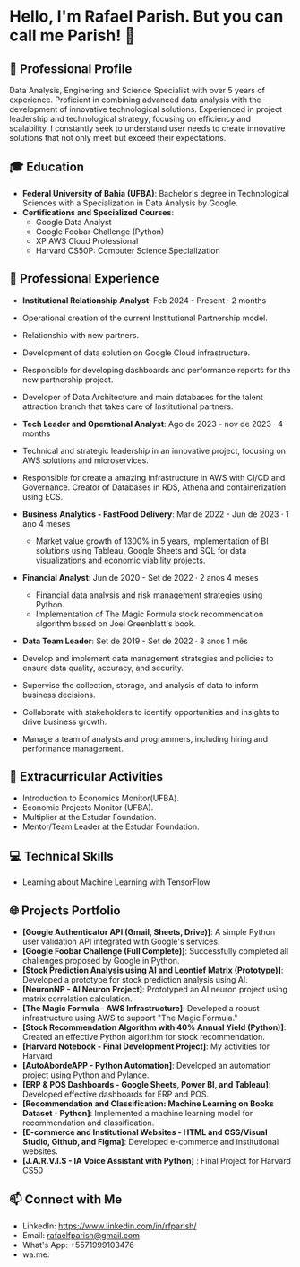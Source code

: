 # Hello, I'm Rafael Parish. But you can call me Parish! 👋

## 🌟 Professional Profile
Data Analysis, Enginering and Science Specialist with over 5 years of experience. Proficient in combining advanced data analysis with the development of innovative technological solutions. Experienced in project leadership and technological strategy, focusing on efficiency and scalability. I constantly seek to understand user needs to create innovative solutions that not only meet but exceed their expectations.

## 🎓 Education
- **Federal University of Bahia (UFBA)**: Bachelor's degree in Technological Sciences with a Specialization in Data Analysis by Google.
- **Certifications and Specialized Courses**:
  - Google Data Analyst
  - Google Foobar Challenge (Python)
  - XP AWS Cloud Professional
  - Harvard CS50P: Computer Science Specialization

## 💼 Professional Experience
  - **Institutional Relationship Analyst**: Feb 2024 - Present · 2 months
  - Operational creation of the current Institutional Partnership model.
  - Relationship with new partners.
  - Development of data solution on Google Cloud infrastructure.
  - Responsible for developing dashboards and performance reports for the new partnership project.
  - Developer of Data Architecture and main databases for the talent attraction branch that takes care of Institutional partners.

  - **Tech Leader and Operational Analyst**: Ago de 2023 - nov de 2023 · 4 months
  - Technical and strategic leadership in an innovative project, focusing on AWS solutions and microservices.
  - Responsible for create a amazing infrastructure in AWS with CI/CD and Governance. Creator of Databases in RDS, Athena and containerization  using ECS. 

- **Business Analytics - FastFood Delivery**: Mar de 2022 - Jun de 2023 · 1 ano 4 meses
  - Market value growth of 1300% in 5 years, implementation of BI solutions using Tableau, Google Sheets and SQL for data visualizations and economic viability projects.

- **Financial Analyst**: Jun de 2020 - Set de 2022 · 2 anos 4 meses
  - Financial data analysis and risk management strategies using Python.
  - Implementation of The Magic Formula stock recommendation algorithm based on Joel Greenblatt's book.

- **Data Team Leader**: Set de 2019 - Set de 2022 · 3 anos 1 mês
-  Develop and implement data management strategies and policies to ensure data quality, accuracy, and security.
- Supervise the collection, storage, and analysis of data to inform business decisions.
- Collaborate with stakeholders to identify opportunities and insights to drive business growth.
- Manage a team of analysts and programmers, including hiring and performance management.

## 🚀 Extracurricular Activities
- Introduction to Economics Monitor(UFBA).
- Economic Projects Monitor (UFBA).
- Multiplier at the Estudar Foundation.
- Mentor/Team Leader at the Estudar Foundation.

## 💻 Technical Skills
- Learning about Machine Learning with TensorFlow

## 🌐 Projects Portfolio
- **[Google Authenticator API (Gmail, Sheets, Drive)]**: A simple Python user validation API integrated with Google's services.
- **[Google Foobar Challenge (Full Complete)]**: Successfully completed all challenges proposed by Google in Python.
- **[Stock Prediction Analysis using AI and Leontief Matrix (Prototype)]**: Developed a prototype for stock prediction analysis using AI.
- **[NeuronNP - AI Neuron Project]**: Prototyped an AI neuron project using matrix correlation calculation.
- **[The Magic Formula - AWS Infrastructure]**: Developed a robust infrastructure using AWS to support "The Magic Formula."
- **[Stock Recommendation Algorithm with 40% Annual Yield (Python)]**: Created an effective Python algorithm for stock recommendation.
- **[Harvard Notebook - Final Development Project]**: My activities for Harvard
- **[AutoAbordeAPP - Python Automation]**: Developed an automation project using Python and Pylance.
- **[ERP & POS Dashboards - Google Sheets, Power BI, and Tableau]**: Developed effective dashboards for ERP and POS.
- **[Recommendation and Classification: Machine Learning on Books Dataset - Python]**: Implemented a machine learning model for recommendation and classification.
- **[E-commerce and Institutional Websites - HTML and CSS/Visual Studio, Github, and Figma]**: Developed e-commerce and institutional websites.
- **[J.A.R.V.I.S - IA Voice Assistant with Python]** : Final Project for Harvard CS50 

## 📫 Connect with Me
- LinkedIn: https://www.linkedin.com/in/rfparish/
- Email: rafaelfparish@gmail.com
- What's App: +5571999103476
- wa.me: 
